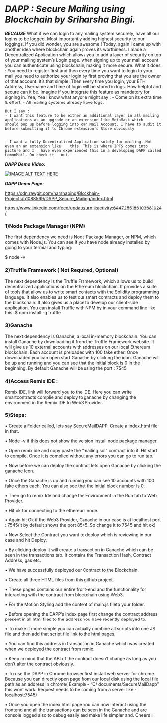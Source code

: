 
# _**DAPP : Secure Mailing using Blockchain by Sriharsha Bingi.**_
**_BECAUSE_**  What if we can login to any mailing system securely, have all our logins to be logged. Most importantly adding highest security to our loggings. If you did wonder, you are awesome !  Today, again I came up with another idea where blockchain again proves its worthiness. I made a Decentralized Application which allows you to add a layer of security on top of your mailing system’s Login page. when signing up to your mail account you can authenticate using blockchain, making it more secure. What it does : You need to register first and then every time you want to login to your mail you need to authorize your login by first proving that you are the owner of that account. It’s that simple. Then every time you login, your ETH Address, Username and time of login will be stored in logs. How helpful and secure can it be. Imagine if you integrate this feature as mandatory for signing in.  Yea, Yea I know what anyone might say :
                                 - Come on its extra time & effort.
                                 - All mailing systems already have logs.
	
		
    But I say : 
	- I want this feature to be either an additional layer in all mailing 		applications as an upgrade or an extension like MetaMask which 		should pop up before logging into our Mail Account. I have to audit it 	before submitting it to Chrome extension’s Store obviously


	- I want a fully Decentralized Application solely for mailing. Not even an an extension like 	this. This is where IPFS comes into picture and I 	have even experienced this in a developing DAPP called LemonMail. Do check it 	out.

_**DAPP Demo Video:**_


[![IMAGE ALT TEXT HERE](https://img.youtube.com/vi/0PbLhBwy3Sw/0.jpg)](https://www.youtube.com/watch?v=0PbLhBwy3Sw)



_**DAPP Demo Page:**_


  https://cdn.rawgit.com/harshabing/Blockhain-Projects/b1088569/DAPP_Secure_Mailing/index.html



https://www.linkedin.com/feed/update/urn:li:activity:6447255186103681024/


###  1)Node Package Manager (NPM)

The first dependency we need is Node Package Manager, or NPM, which comes
with Node.js. You can see if you have node already installed by going to your
termial and typing:

$ node -v

### 2)Truffle Framework ( Not Required, Optional)
The next dependency is the Truffle Framework, which allows us to build
decentralized applications on the Ethereum blockchain. It provides a suite of tools
that allow us to write smart contacts with the Solidity programming language. It
also enables us to test our smart contracts and deploy them to the blockchain. It
also gives us a place to develop our client-side application.
You can install Truffle with NPM by in your command line like this:
$ npm install -g truffle

### 3)Ganache

The next dependency is Ganache, a local in-memory blockchain. You can install Ganache by downloading it from the Truffle Framework website. It will give us 10 external accounts with addresses on our local Ethereum blockchain. Each account is preloaded with 100 fake ether. Once downloaded you can open start Ganache by clicking the icon. Ganache will be up and running and you can see that the initial block is 0 in the beginning. By default Ganache will be using the port : 7545

### 4)Access Remix IDE :

Remix IDE, link will forward you to the IDE. Here you can write smartcontracts
complie and deploy to ganache by changing the environment in the Remix IDE to Web3 Provider.

###   5)Steps:

• Create a Folder called, lets say SecureMailDAPP. Create a index.html file in that.

• Node -v if this does not show the version install node package manager.

• Open remix ide and copy paste the “mailing.sol” contract into it. Hit start to
compile. Once it is complied without any errors you can go to run tab.

• Now before we can deploy the contract lets open Ganache by clicking the ganache Icon.

• Once the Ganache is up and running you can see 10 accounts with 100 fake ethers each. You can also see that the initial block number is 0.

• Then go to remix Ide and change the Environment in the Run tab to Web Provider.

• Hit ok for connecting to the ethereum node.

• Again hit Ok if the Web3 Provider, Ganache in our case is at localhost port : 7545(it by default shows the port 8545. So change it to 7545 and hit ok)

• Now Select the Contract you want to deploy which is reviewing in our case and hit Deploy.

• By clicking deploy it will create a transaction in Ganache which can be seen in the transactions tab. It contains the Transaction Hash, Contract Address, gas etc.

• We have successfully deployed our Contract to the Blockchain.

• Create all three HTML files from this github project.

• These pages contains our entire front-end and the functionality for interacting with the contract from blockchain using Web3.

• For the Motion Styling add the content of main.js fileto your folder.

• Before opening the DAPP’s index page first change the contract address present in all html files to the address you have recently deployed to.

• To make it more simple you can actually combine all scripts into one JS file and then add that script file link to the html pages.

• You can find this address in transaction in Ganache which was created when we deployed the contract from remix.

• Keep in mind that the ABI of the contract doesn’t change as long as you don’t alter the contract obviously.

• To use the DAPP in Chrome browser first install web server for chrome. Because you can directly open page from our local disk using the local file path as an address in chrome( Example - “C/ documents/SecureMailDapp” this wont work. Request needs to be coming from a server like - localhost:7545)

• Once you open the index.html page you can now interact using the frontend and all the transactions can be seen in the Ganache and are console logged also to debug easily and make life simpler and.
Cheers !

